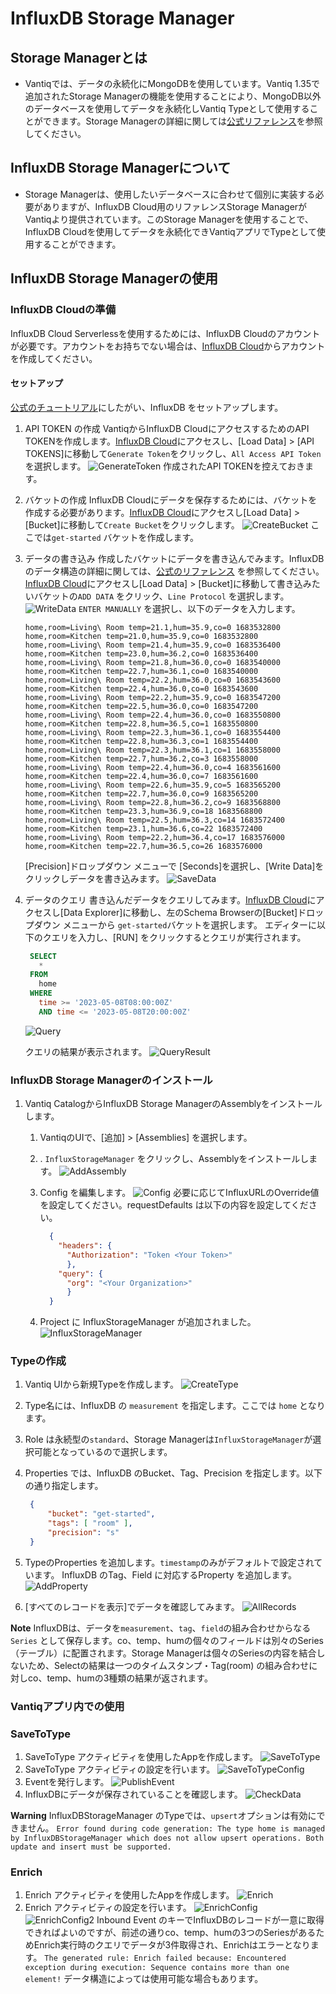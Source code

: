 # InfluxDB Storage Manager

## Storage Managerとは

- Vantiqでは、データの永続化にMongoDBを使用しています。Vantiq 1.35で追加されたStorage Managerの機能を使用することにより、MongoDB以外のデータベースを使用してデータを永続化しVantiq Typeとして使用することができます。Storage Managerの詳細に関しては[公式リファレンス](https://dev.vantiq.com/docs/system/storagemanagers/index.html)を参照してください。

## InfluxDB Storage Managerについて

- Storage Managerは、使用したいデータベースに合わせて個別に実装する必要がありますが、InfluxDB Cloud用のリファレンスStorage ManagerがVantiqより提供されています。このStorage Managerを使用することで、InfluxDB Cloudを使用してデータを永続化できVantiqアプリでTypeとして使用することができます。

## InfluxDB Storage Managerの使用

### InfluxDB Cloudの準備

InfluxDB Cloud Serverlessを使用するためには、InfluxDB Cloudのアカウントが必要です。アカウントをお持ちでない場合は、[InfluxDB Cloud](https://cloud2.influxdata.com/signup)からアカウントを作成してください。

#### セットアップ

[公式のチュートリアル](https://docs.influxdata.com/influxdb/cloud-serverless/get-started/setup/)にしたがい、InfluxDB をセットアップします。

1. API TOKEN の作成
   VantiqからInfluxDB CloudにアクセスするためのAPI TOKENを作成します。[InfluxDB Cloud](https://cloud2.influxdata.com/)にアクセスし、[Load Data] > [API TOKENS]に移動して`Generate Token`をクリックし、`All Access API Token`を選択します。
   ![GenerateToken](../../imgs/influxdb-storage-manager/apitoken.png)
   作成されたAPI TOKENを控えておきます。
2. バケットの作成
   InfluxDB Cloudにデータを保存するためには、バケットを作成する必要があります。[InfluxDB Cloud](https://cloud2.influxdata.com/)にアクセスし[Load Data] > [Bucket]に移動して`Create Bucket`をクリックします。
   ![CreateBucket](../../imgs/influxdb-storage-manager/createbucket.png)
   ここでは`get-started` バケットを作成します。
3. データの書き込み
   作成したバケットにデータを書き込んでみます。InfluxDBのデータ構造の詳細に関しては、[公式のリファレンス](https://docs.influxdata.com/influxdb/cloud-serverless/reference/syntax/line-protocol/) を参照してください。
   [InfluxDB Cloud](https://cloud2.influxdata.com/)にアクセスし[Load Data] > [Bucket]に移動して書き込みたいバケットの`ADD DATA` をクリック、`Line Protocol` を選択します。
   ![WriteData](../../imgs/influxdb-storage-manager/writedata.png)
   `ENTER MANUALLY` を選択し、以下のデータを入力します。

   ```csv
   home,room=Living\ Room temp=21.1,hum=35.9,co=0 1683532800
   home,room=Kitchen temp=21.0,hum=35.9,co=0 1683532800
   home,room=Living\ Room temp=21.4,hum=35.9,co=0 1683536400
   home,room=Kitchen temp=23.0,hum=36.2,co=0 1683536400
   home,room=Living\ Room temp=21.8,hum=36.0,co=0 1683540000
   home,room=Kitchen temp=22.7,hum=36.1,co=0 1683540000
   home,room=Living\ Room temp=22.2,hum=36.0,co=0 1683543600
   home,room=Kitchen temp=22.4,hum=36.0,co=0 1683543600
   home,room=Living\ Room temp=22.2,hum=35.9,co=0 1683547200
   home,room=Kitchen temp=22.5,hum=36.0,co=0 1683547200
   home,room=Living\ Room temp=22.4,hum=36.0,co=0 1683550800
   home,room=Kitchen temp=22.8,hum=36.5,co=1 1683550800
   home,room=Living\ Room temp=22.3,hum=36.1,co=0 1683554400
   home,room=Kitchen temp=22.8,hum=36.3,co=1 1683554400
   home,room=Living\ Room temp=22.3,hum=36.1,co=1 1683558000
   home,room=Kitchen temp=22.7,hum=36.2,co=3 1683558000
   home,room=Living\ Room temp=22.4,hum=36.0,co=4 1683561600
   home,room=Kitchen temp=22.4,hum=36.0,co=7 1683561600
   home,room=Living\ Room temp=22.6,hum=35.9,co=5 1683565200
   home,room=Kitchen temp=22.7,hum=36.0,co=9 1683565200
   home,room=Living\ Room temp=22.8,hum=36.2,co=9 1683568800
   home,room=Kitchen temp=23.3,hum=36.9,co=18 1683568800
   home,room=Living\ Room temp=22.5,hum=36.3,co=14 1683572400
   home,room=Kitchen temp=23.1,hum=36.6,co=22 1683572400
   home,room=Living\ Room temp=22.2,hum=36.4,co=17 1683576000
   home,room=Kitchen temp=22.7,hum=36.5,co=26 1683576000

   ```

   [Precision]ドロップダウン メニューで [Seconds]を選択し、[Write Data]をクリックしデータを書き込みます。
   ![SaveData](../../imgs/influxdb-storage-manager/savedata.png)
4. データのクエリ
   書き込んだデータをクエリしてみます。[InfluxDB Cloud](https://cloud2.influxdata.com/)にアクセスし[Data Explorer]に移動し、左のSchema Browserの[Bucket]ドロップダウン メニューから `get-started`バケットを選択します。
   エディターに以下のクエリを入力し、[RUN] をクリックするとクエリが実行されます。

   ```sql
    SELECT
      *
    FROM
      home
    WHERE
      time >= '2023-05-08T08:00:00Z'
      AND time <= '2023-05-08T20:00:00Z'
   ```

   ![Query](../../imgs/influxdb-storage-manager/query.png)

   クエリの結果が表示されます。
   ![QueryResult](../../imgs/influxdb-storage-manager/queryresult.png)

### InfluxDB Storage Managerのインストール

1. Vantiq CatalogからInfluxDB Storage ManagerのAssemblyをインストールします。
   1. VantiqのUIで、[追加] > [Assemblies] を選択します。
   1. . `InfluxStorageManager` をクリックし、Assemblyをインストールします。
   ![AddAssembly](../../imgs/influxdb-storage-manager/addassembly.png)
   1. Config を編集します。
   ![Config](../../imgs/influxdb-storage-manager/installconfig.png)
   必要に応じてInfluxURLのOverride値を設定してください。requestDefaults は以下の内容を設定してください。

      ```json
        {
          "headers": {
            "Authorization": "Token <Your Token>"
            },
          "query": {
            "org": "<Your Organization>"
            }
        }
      ```

   1. Project に InfluxStorageManager が追加されました。
   ![InfluxStorageManager](../../imgs/influxdb-storage-manager/influxstoragemanager.png)

### Typeの作成

1. Vantiq UIから新規Typeを作成します。
![CreateType](../../imgs/influxdb-storage-manager/createtype.png)
1. Type名には、InfluxDB の `measurement` を指定します。ここでは `home` となります。
1. Role は永続型の`standard`、Storage Managerは`InfluxStorageManager`が選択可能となっているので選択します。
1. Properties では、InfluxDB のBucket、Tag、Precision を指定します。以下の通り指定します。

   ```json
    { 
        "bucket": "get-started", 
        "tags": [ "room" ], 
        "precision": "s" 
    }
   ```

1. TypeのProperties を追加します。`timestamp`のみがデフォルトで設定されています。 InfluxDB のTag、Field に対応するProperty を追加します。
![AddProperty](../../imgs/influxdb-storage-manager/properties.png)

1. [すべてのレコードを表示]でデータを確認してみます。
![AllRecords](../../imgs/influxdb-storage-manager/showdata.png)

**Note**
InfluxDBは、データを`measurement`、`tag`、`field`の組み合わせからなる`Series` として保存します。co、temp、humの個々のフィールドは別々のSeries（テーブル）に配置されます。Storage Managerは個々のSeriesの内容を結合しないため、Selectの結果は一つのタイムスタンプ・Tag(room) の組み合わせに対しco、temp、humの3種類の結果が返されます。

### Vantiqアプリ内での使用

### SaveToType

1. SaveToType アクティビティを使用したAppを作成します。
![SaveToType](../../imgs/influxdb-storage-manager/savetotypeapp.png)
1. SaveToType アクティビティの設定を行います。
![SaveToTypeConfig](../../imgs/influxdb-storage-manager/savetotypeactivity.png)
1. Eventを発行します。
![PublishEvent](../../imgs/influxdb-storage-manager/savetotypepublishevent.png)
1. InfluxDBにデータが保存されていることを確認します。
![CheckData](../../imgs/influxdb-storage-manager/savetotyperesult.png)

**Warning**
InfluxDBStorageManager のTypeでは、`upsert`オプションは有効にできません。
`Error found during code generation: The type home is managed by InfluxDBStorageManager which does not allow upsert operations. Both update and insert must be supported.`

### Enrich

1. Enrich アクティビティを使用したAppを作成します。
![Enrich](../../imgs/influxdb-storage-manager/enrichapp.png)
1. Enrich アクティビティの設定を行います。
![EnrichConfig](../../imgs/influxdb-storage-manager/enrichactivity.png)
![EnrichConfig2](../../imgs/influxdb-storage-manager/enrichactivity2.png)
Inbound Event のキーでInfluxDBのレコードが一意に取得できればよいのですが、前述の通りco、temp、humの3つのSeriesがあるためEnrich実行時のクエリでデータが3件取得され、Enrichはエラーとなります。
`The generated rule: Enrich failed because: Encountered exception during execution: Sequence contains more than one element!`
データ構造によっては使用可能な場合もあります。
